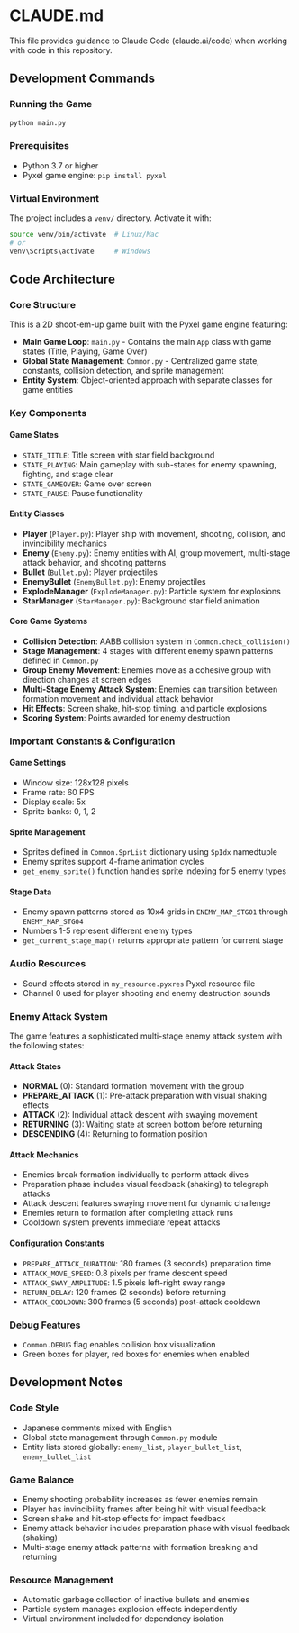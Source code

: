 # CLAUDE.md

This file provides guidance to Claude Code (claude.ai/code) when working with code in this repository.

## Development Commands

### Running the Game
```bash
python main.py
```

### Prerequisites
- Python 3.7 or higher
- Pyxel game engine: `pip install pyxel`

### Virtual Environment
The project includes a `venv/` directory. Activate it with:
```bash
source venv/bin/activate  # Linux/Mac
# or
venv\Scripts\activate     # Windows
```

## Code Architecture

### Core Structure
This is a 2D shoot-em-up game built with the Pyxel game engine featuring:

- **Main Game Loop**: `main.py` - Contains the main `App` class with game states (Title, Playing, Game Over)
- **Global State Management**: `Common.py` - Centralized game state, constants, collision detection, and sprite management
- **Entity System**: Object-oriented approach with separate classes for game entities

### Key Components

#### Game States
- `STATE_TITLE`: Title screen with star field background
- `STATE_PLAYING`: Main gameplay with sub-states for enemy spawning, fighting, and stage clear
- `STATE_GAMEOVER`: Game over screen
- `STATE_PAUSE`: Pause functionality

#### Entity Classes
- **Player** (`Player.py`): Player ship with movement, shooting, collision, and invincibility mechanics
- **Enemy** (`Enemy.py`): Enemy entities with AI, group movement, multi-stage attack behavior, and shooting patterns
- **Bullet** (`Bullet.py`): Player projectiles
- **EnemyBullet** (`EnemyBullet.py`): Enemy projectiles
- **ExplodeManager** (`ExplodeManager.py`): Particle system for explosions
- **StarManager** (`StarManager.py`): Background star field animation

#### Core Game Systems
- **Collision Detection**: AABB collision system in `Common.check_collision()`
- **Stage Management**: 4 stages with different enemy spawn patterns defined in `Common.py`
- **Group Enemy Movement**: Enemies move as a cohesive group with direction changes at screen edges
- **Multi-Stage Enemy Attack System**: Enemies can transition between formation movement and individual attack behavior
- **Hit Effects**: Screen shake, hit-stop timing, and particle explosions
- **Scoring System**: Points awarded for enemy destruction

### Important Constants & Configuration

#### Game Settings
- Window size: 128x128 pixels
- Frame rate: 60 FPS  
- Display scale: 5x
- Sprite banks: 0, 1, 2

#### Sprite Management
- Sprites defined in `Common.SprList` dictionary using `SpIdx` namedtuple
- Enemy sprites support 4-frame animation cycles
- `get_enemy_sprite()` function handles sprite indexing for 5 enemy types

#### Stage Data
- Enemy spawn patterns stored as 10x4 grids in `ENEMY_MAP_STG01` through `ENEMY_MAP_STG04`
- Numbers 1-5 represent different enemy types
- `get_current_stage_map()` returns appropriate pattern for current stage

### Audio Resources
- Sound effects stored in `my_resource.pyxres` Pyxel resource file
- Channel 0 used for player shooting and enemy destruction sounds

### Enemy Attack System
The game features a sophisticated multi-stage enemy attack system with the following states:

#### Attack States
- **NORMAL** (0): Standard formation movement with the group
- **PREPARE_ATTACK** (1): Pre-attack preparation with visual shaking effects
- **ATTACK** (2): Individual attack descent with swaying movement
- **RETURNING** (3): Waiting state at screen bottom before returning
- **DESCENDING** (4): Returning to formation position

#### Attack Mechanics
- Enemies break formation individually to perform attack dives
- Preparation phase includes visual feedback (shaking) to telegraph attacks
- Attack descent features swaying movement for dynamic challenge
- Enemies return to formation after completing attack runs
- Cooldown system prevents immediate repeat attacks

#### Configuration Constants
- `PREPARE_ATTACK_DURATION`: 180 frames (3 seconds) preparation time
- `ATTACK_MOVE_SPEED`: 0.8 pixels per frame descent speed
- `ATTACK_SWAY_AMPLITUDE`: 1.5 pixels left-right sway range
- `RETURN_DELAY`: 120 frames (2 seconds) before returning
- `ATTACK_COOLDOWN`: 300 frames (5 seconds) post-attack cooldown

### Debug Features
- `Common.DEBUG` flag enables collision box visualization
- Green boxes for player, red boxes for enemies when enabled

## Development Notes

### Code Style
- Japanese comments mixed with English
- Global state management through `Common.py` module
- Entity lists stored globally: `enemy_list`, `player_bullet_list`, `enemy_bullet_list`

### Game Balance
- Enemy shooting probability increases as fewer enemies remain
- Player has invincibility frames after being hit with visual feedback
- Screen shake and hit-stop effects for impact feedback
- Enemy attack behavior includes preparation phase with visual feedback (shaking)
- Multi-stage enemy attack patterns with formation breaking and returning

### Resource Management
- Automatic garbage collection of inactive bullets and enemies
- Particle system manages explosion effects independently
- Virtual environment included for dependency isolation